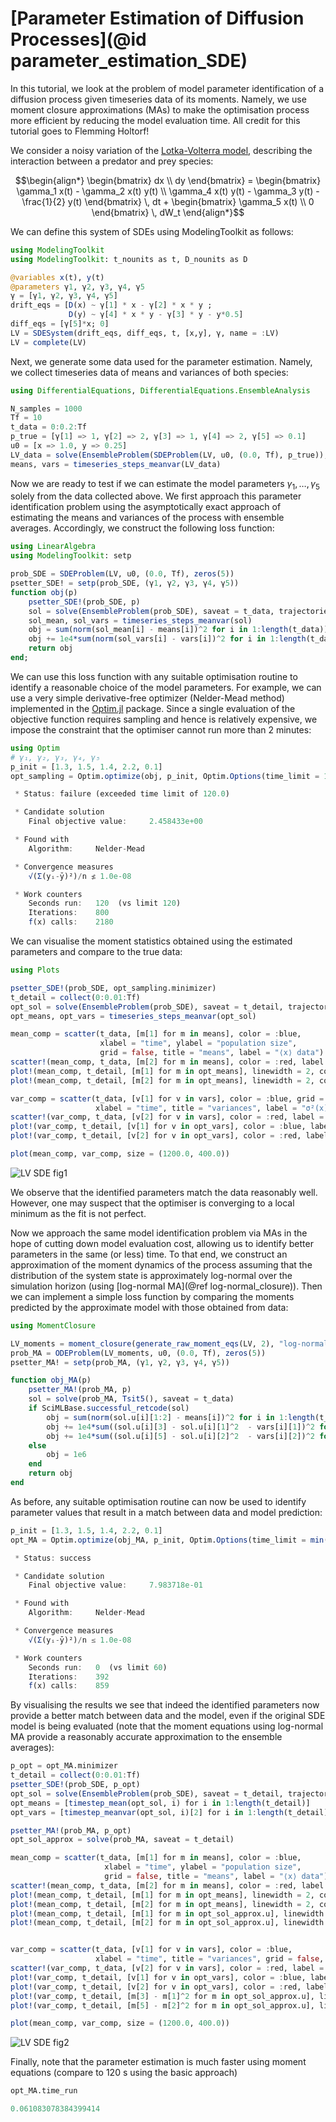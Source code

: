 # [Parameter Estimation of Diffusion Processes](@id parameter_estimation_SDE)

In this tutorial, we look at the problem of model parameter identification of a diffusion process given timeseries data of its moments. Namely, we use moment closure approximations (MAs) to make the optimisation process more efficient by reducing the model evaluation time. All credit for this tutorial goes to Flemming Holtorf!

We consider a noisy variation of the [Lotka-Volterra model](https://en.wikipedia.org/wiki/Lotka%E2%80%93Volterra_equations), describing the interaction between a predator and prey species:
```math
\begin{align*}
    \begin{bmatrix} dx \\ dy \end{bmatrix} = 
    \begin{bmatrix} \gamma_1 x(t) - \gamma_2  x(t)  y(t)  \\ \gamma_4 x(t)  y(t) - \gamma_3 y(t) - \frac{1}{2} y(t) \end{bmatrix} \, dt 
    + \begin{bmatrix}  \gamma_5 x(t) \\ 0 \end{bmatrix} \, dW_t
\end{align*}
```
We can define this system of SDEs using ModelingToolkit as follows:
```julia
using ModelingToolkit
using ModelingToolkit: t_nounits as t, D_nounits as D

@variables x(t), y(t)
@parameters γ1, γ2, γ3, γ4, γ5
γ = [γ1, γ2, γ3, γ4, γ5]  
drift_eqs = [D(x) ~ γ[1] * x - γ[2] * x * y ;
             D(y) ~ γ[4] * x * y - γ[3] * y - y*0.5]
diff_eqs = [γ[5]*x; 0]
LV = SDESystem(drift_eqs, diff_eqs, t, [x,y], γ, name = :LV)
LV = complete(LV)
```
Next, we generate some data used for the parameter estimation. Namely, we collect timeseries data of means and variances of both species:
```julia
using DifferentialEquations, DifferentialEquations.EnsembleAnalysis

N_samples = 1000
Tf = 10
t_data = 0:0.2:Tf
p_true = [γ[1] => 1, γ[2] => 2, γ[3] => 1, γ[4] => 2, γ[5] => 0.1]
u0 = [x => 1.0, y => 0.25]
LV_data = solve(EnsembleProblem(SDEProblem(LV, u0, (0.0, Tf), p_true)), saveat = t_data, trajectories = N_samples)
means, vars = timeseries_steps_meanvar(LV_data)
```
Now we are ready to test if we can estimate the model parameters $\gamma_1, \dotsc, \gamma_5$ solely from the data collected above. We first approach this parameter identification problem using the asymptotically exact approach of estimating the means and variances of the process with ensemble averages. Accordingly, we construct the following loss function:
```julia
using LinearAlgebra
using ModelingToolkit: setp

prob_SDE = SDEProblem(LV, u0, (0.0, Tf), zeros(5))
psetter_SDE! = setp(prob_SDE, (γ1, γ2, γ3, γ4, γ5))
function obj(p)
    psetter_SDE!(prob_SDE, p)
    sol = solve(EnsembleProblem(prob_SDE), saveat = t_data, trajectories = 1000)
    sol_mean, sol_vars = timeseries_steps_meanvar(sol)
    obj = sum(norm(sol_mean[i] - means[i])^2 for i in 1:length(t_data))
    obj += 1e4*sum(norm(sol_vars[i] - vars[i])^2 for i in 1:length(t_data))
    return obj
end;
```
We can use this loss function with any suitable optimisation routine to identify a reasonable choice of the model parameters. For example, we can use a very simple derivative-free optimizer (Nelder-Mead method) implemented in the [Optim.jl](https://github.com/JuliaNLSolvers/Optim.jl) package. Since a single evaluation of the objective function requires sampling and hence is relatively expensive, we impose the constraint that the optimiser cannot run more than 2 minutes:
```julia
using Optim
# γ₁, γ₂, γ₃, γ₄, γ₅
p_init = [1.3, 1.5, 1.4, 2.2, 0.1]
opt_sampling = Optim.optimize(obj, p_init, Optim.Options(time_limit = 120))
```
```julia
 * Status: failure (exceeded time limit of 120.0)

 * Candidate solution
    Final objective value:     2.458433e+00

 * Found with
    Algorithm:     Nelder-Mead

 * Convergence measures
    √(Σ(yᵢ-ȳ)²)/n ≰ 1.0e-08

 * Work counters
    Seconds run:   120  (vs limit 120)
    Iterations:    800
    f(x) calls:    2180
```
We can visualise the moment statistics obtained using the estimated parameters and compare to the true data:
```julia
using Plots

psetter_SDE!(prob_SDE, opt_sampling.minimizer)
t_detail = collect(0:0.01:Tf) 
opt_sol = solve(EnsembleProblem(prob_SDE), saveat = t_detail, trajectories = 1000)
opt_means, opt_vars = timeseries_steps_meanvar(opt_sol)

mean_comp = scatter(t_data, [m[1] for m in means], color = :blue,
                    xlabel = "time", ylabel = "population size", 
                    grid = false, title = "means", label = "⟨x⟩ data")
scatter!(mean_comp, t_data, [m[2] for m in means], color = :red, label = "⟨y⟩ data")
plot!(mean_comp, t_detail, [m[1] for m in opt_means], linewidth = 2, color = :blue, label = "⟨x⟩ SDE model")
plot!(mean_comp, t_detail, [m[2] for m in opt_means], linewidth = 2, color = :red, label = "⟨y⟩ SDE model")

var_comp = scatter(t_data, [v[1] for v in vars], color = :blue, grid = false,
                   xlabel = "time", title = "variances", label = "σ²(x) data", legend = :topleft)
scatter!(var_comp, t_data, [v[2] for v in vars], color = :red, label = "σ²(y) data")
plot!(var_comp, t_detail, [v[1] for v in opt_vars], color = :blue, label = "σ²(x) SDE model")
plot!(var_comp, t_detail, [v[2] for v in opt_vars], color = :red, label = "σ²(y) SDE model")

plot(mean_comp, var_comp, size = (1200.0, 400.0))
```
![LV SDE fig1](../assets/LV_SDE_fig1.svg)

We observe that the identified parameters match the data reasonably well. However, one may suspect that the optimiser is converging to a local minimum as the fit is not perfect.

Now we approach the same model identification problem via MAs in the hope of cutting down model evaluation cost, allowing us to identify better parameters in the same (or less) time. To that end, we construct an approximation of the moment dynamics of the process assuming that the distribution of the system state is approximately log-normal over the simulation horizon (using [log-normal MA](@ref log-normal_closure)). Then we can implement a simple loss function by comparing the moments predicted by the approximate model with those obtained from data:
```julia
using MomentClosure

LV_moments = moment_closure(generate_raw_moment_eqs(LV, 2), "log-normal")
prob_MA = ODEProblem(LV_moments, u0, (0.0, Tf), zeros(5))
psetter_MA! = setp(prob_MA, (γ1, γ2, γ3, γ4, γ5))

function obj_MA(p)
    psetter_MA!(prob_MA, p)
    sol = solve(prob_MA, Tsit5(), saveat = t_data)
    if SciMLBase.successful_retcode(sol)
        obj = sum(norm(sol.u[i][1:2] - means[i])^2 for i in 1:length(t_data))
        obj += 1e4*sum((sol.u[i][3] - sol.u[i][1]^2  - vars[i][1])^2 for i in 1:length(t_data))
        obj += 1e4*sum((sol.u[i][5] - sol.u[i][2]^2  - vars[i][2])^2 for i in 1:length(t_data))
    else
        obj = 1e6
    end
    return obj
end
```
As before, any suitable optimisation routine can now be used to identify parameter values that result in a match between data and model prediction:
```julia
p_init = [1.3, 1.5, 1.4, 2.2, 0.1]
opt_MA = Optim.optimize(obj_MA, p_init, Optim.Options(time_limit = min(120, opt_sampling.time_run)))
```
```julia
 * Status: success

 * Candidate solution
    Final objective value:     7.983718e-01

 * Found with
    Algorithm:     Nelder-Mead

 * Convergence measures
    √(Σ(yᵢ-ȳ)²)/n ≤ 1.0e-08

 * Work counters
    Seconds run:   0  (vs limit 60)
    Iterations:    392
    f(x) calls:    859
```
By visualising the results we see that indeed the identified parameters now provide a better match between data and the model, even if the original SDE model is being evaluated (note that the moment equations using log-normal MA provide a reasonably accurate approximation to the ensemble averages):
```julia
p_opt = opt_MA.minimizer
t_detail = collect(0:0.01:Tf) 
psetter_SDE!(prob_SDE, p_opt)
opt_sol = solve(EnsembleProblem(prob_SDE), saveat = t_detail, trajectories = 1000)
opt_means = [timestep_mean(opt_sol, i) for i in 1:length(t_detail)]
opt_vars = [timestep_meanvar(opt_sol, i)[2] for i in 1:length(t_detail)]

psetter_MA!(prob_MA, p_opt)
opt_sol_approx = solve(prob_MA, saveat = t_detail)

mean_comp = scatter(t_data, [m[1] for m in means], color = :blue,
                     xlabel = "time", ylabel = "population size", 
                     grid = false, title = "means", label = "⟨x⟩ data")
scatter!(mean_comp, t_data, [m[2] for m in means], color = :red, label = "⟨y⟩ data")
plot!(mean_comp, t_detail, [m[1] for m in opt_means], linewidth = 2, color = :blue, label = "⟨x⟩ SDE model")
plot!(mean_comp, t_detail, [m[2] for m in opt_means], linewidth = 2, color = :red, label = "⟨y⟩ SDE model")
plot!(mean_comp, t_detail, [m[1] for m in opt_sol_approx.u], linewidth = 2, color = :black, linestyle = :dash, label = "closure approx.")
plot!(mean_comp, t_detail, [m[2] for m in opt_sol_approx.u], linewidth = 2, color = :black, linestyle = :dash, label = nothing)


var_comp = scatter(t_data, [v[1] for v in vars], color = :blue,
                   xlabel = "time", title = "variances", grid = false, label = "σ²(x) data", legend = :topleft)
scatter!(var_comp, t_data, [v[2] for v in vars], color = :red, label = "σ²(y) data")
plot!(var_comp, t_detail, [v[1] for v in opt_vars], color = :blue, label = "σ²(x) SDE model")
plot!(var_comp, t_detail, [v[2] for v in opt_vars], color = :red, label = "σ²(y) SDE model")
plot!(var_comp, t_detail, [m[3] - m[1]^2 for m in opt_sol_approx.u], linewidth = 2, color = :black, linestyle = :dash, label = "closure approx.")
plot!(var_comp, t_detail, [m[5] - m[2]^2 for m in opt_sol_approx.u], linewidth = 2, color = :black, linestyle = :dash, label = nothing)

plot(mean_comp, var_comp, size = (1200.0, 400.0))
```
![LV SDE fig2](../assets/LV_SDE_fig2.svg)

Finally, note that the parameter estimation is much faster using moment equations (compare to 120 s using the basic approach)
```julia
opt_MA.time_run
```
```julia
0.061083078384399414
```